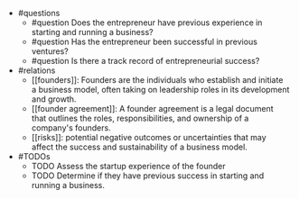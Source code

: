 - #questions
	- #question Does the entrepreneur have previous experience in starting and running a business?
	- #question Has the entrepreneur been successful in previous ventures?
	- #question Is there a track record of entrepreneurial success?
- #relations
	- [[founders]]: Founders are the individuals who establish and initiate a business model, often taking on leadership roles in its development and growth.
	- [[founder agreement]]: A founder agreement is a legal document that outlines the roles, responsibilities, and ownership of a company's founders.
	- [[risks]]: potential negative outcomes or uncertainties that may affect the success and sustainability of a business model.
- #TODOs
	- TODO Assess the startup experience of the founder
	- TODO  Determine if they have previous success in starting and running a business.











